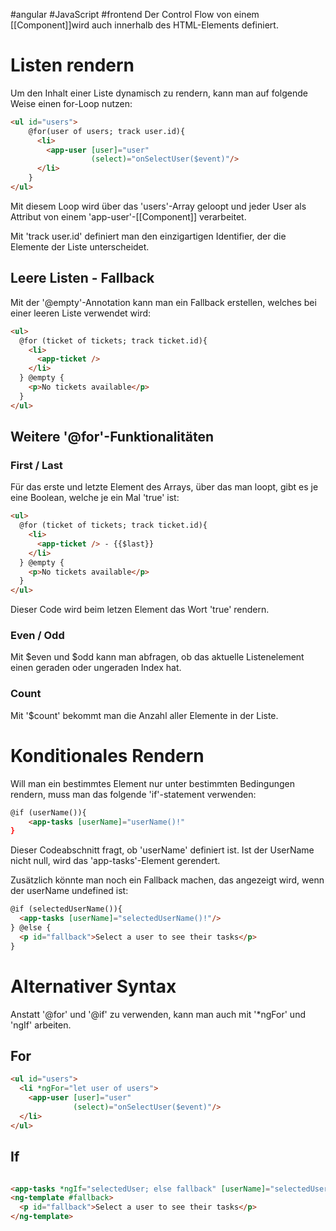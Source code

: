 #angular 
#JavaScript 
#frontend 
Der Control Flow von einem [[Component]]wird auch innerhalb des HTML-Elements definiert. 
# Listen rendern
Um den Inhalt einer Liste dynamisch zu rendern, kann man auf folgende Weise einen for-Loop nutzen:
```HTML
<ul id="users">  
	@for(user of users; track user.id){  
	  <li>  
		<app-user [user]="user"  
				  (select)="onSelectUser($event)"/>  
	  </li>    
	}  
</ul>  
```
Mit diesem Loop wird über das 'users'-Array geloopt und jeder User als Attribut von einem 'app-user'-[[Component]] verarbeitet.

Mit 'track user.id' definiert man den einzigartigen Identifier, der die Elemente der Liste unterscheidet.
## Leere Listen - Fallback
Mit der '@empty'-Annotation kann man ein Fallback erstellen, welches bei einer leeren Liste verwendet wird:
```HTML
<ul>  
  @for (ticket of tickets; track ticket.id){  
    <li>  
      <app-ticket />    
    </li>  
  } @empty {  
    <p>No tickets available</p>  
  }  
</ul>
```
## Weitere '@for'-Funktionalitäten
### First / Last
Für das erste und letzte Element des Arrays, über das man loopt, gibt es je eine Boolean, welche je ein Mal 'true' ist:
```HTML
<ul>  
  @for (ticket of tickets; track ticket.id){  
    <li>  
      <app-ticket /> - {{$last}}  
    </li>  
  } @empty {  
    <p>No tickets available</p>  
  }  
</ul>
```
Dieser Code wird beim letzen Element das Wort 'true' rendern. 
### Even / Odd
Mit $even und $odd kann man abfragen, ob das aktuelle Listenelement einen geraden oder ungeraden Index hat.
### Count
Mit '$count' bekommt man die Anzahl aller Elemente in der Liste.
# Konditionales Rendern
Will man ein bestimmtes Element nur unter bestimmten Bedingungen rendern, muss man das folgende 'if'-statement verwenden:
```HTML
@if (userName()){
	<app-tasks [userName]="userName()!"
}
```
Dieser Codeabschnitt fragt, ob 'userName' definiert ist. Ist der UserName nicht null, wird das 'app-tasks'-Element gerendert.

Zusätzlich könnte man noch ein Fallback machen, das angezeigt wird, wenn der userName undefined ist:
```HTML
@if (selectedUserName()){  
  <app-tasks [userName]="selectedUserName()!"/>  
} @else {  
  <p id="fallback">Select a user to see their tasks</p> 
}
```
# Alternativer Syntax
Anstatt '@for' und '@if' zu verwenden, kann man auch mit '*ngFor' und 'ngIf' arbeiten.
## For
```HTML
<ul id="users">  
  <li *ngFor="let user of users">  
	<app-user [user]="user"  
			  (select)="onSelectUser($event)"/>  
  </li>    
</ul>  
```
## If
```HTML

<app-tasks *ngIf="selectedUser; else fallback" [userName]="selectedUserName()!"/>  
<ng-template #fallback>
  <p id="fallback">Select a user to see their tasks</p> 
</ng-template>
```